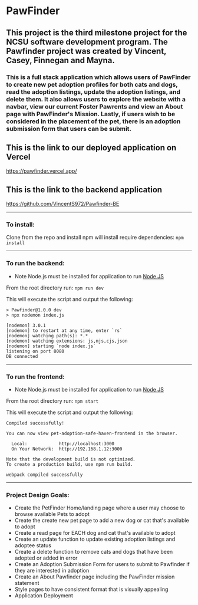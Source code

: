 # PawFinder

## This project is the third milestone project for the NCSU software development program. The Pawfinder project was created by Vincent, Casey, Finnegan and Mayna.

### This is a full stack application which allows users of PawFinder to create new pet adoption profiles for both cats and dogs, read the adoption listings, update the adoption listings, and delete them. It also allows users to explore the website with a navbar, view our current Foster Pawrents and view an About page with PawFinder's Mission. Lastly, if users wish to be considered in the placement of the pet, there is an adoption submission form that users can be submit. 

## This is the link to our deployed application on Vercel

https://pawfinder.vercel.app/

## This is the link to the backend application

https://github.com/VincentS972/Pawfinder-BE

---
### To install:

Clone from the repo and install npm will install require dependencies:
```npm install```

---
### To run the backend:

* Note Node.js must be installed for application to run [Node JS](https://nodejs.org/en/download/)

From the root directory run:
``` npm run dev ```

This will execute the script and output the following: 
```
> Pawfinder@1.0.0 dev
> npx nodemon index.js

[nodemon] 3.0.1
[nodemon] to restart at any time, enter `rs`  
[nodemon] watching path(s): *.*
[nodemon] watching extensions: js,mjs,cjs,json
[nodemon] starting `node index.js`
listening on port 8080
DB connected
  ```

---
### To run the frontend: 

* Note Node.js must be installed for application to run [Node JS](https://nodejs.org/en/download/)

From the root directory run:
``` npm start ```

This will execute the script and output the following: 
```
Compiled successfully!

You can now view pet-adoption-safe-haven-frontend in the browser.  

  Local:            http://localhost:3000        
  On Your Network:  http://192.168.1.12:3000     

Note that the development build is not optimized.
To create a production build, use npm run build. 

webpack compiled successfully
  ```

---
### Project Design Goals:

* Create the PetFinder Home/landing page where a user may choose to browse available Pets to adopt
* Create the create new pet page to add a new dog or cat that's available to adopt
* Create a read page for EACH dog and cat that's available to adopt
* Create an update function to update existing adoption listings and adoptee status
* Create a delete function to remove cats and dogs that have been adopted or added in error 
* Create an Adoption Submission Form for users to submit to Pawfinder if they are interested in adoption
* Create an About Pawfinder page including the PawFinder mission statement
* Style pages to have consistent format that is visually appealing
* Application Deployment
